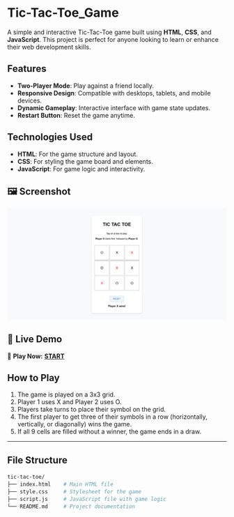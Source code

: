 # Tic-Tac-Toe_Game

A simple and interactive Tic-Tac-Toe game built using **HTML**, **CSS**, and **JavaScript**. This project is perfect for anyone looking to learn or enhance their web development skills.

## Features

- **Two-Player Mode**: Play against a friend locally.
- **Responsive Design**: Compatible with desktops, tablets, and mobile devices.
- **Dynamic Gameplay**: Interactive interface with game state updates.
- **Restart Button**: Reset the game anytime.

## Technologies Used

- **HTML**: For the game structure and layout.
- **CSS**: For styling the game board and elements.
- **JavaScript**: For game logic and interactivity.

## 🖼️ Screenshot
![Game Preview](img/tic-toc-toe.png)

## 🚀 Live Demo
🔗 **Play Now:** [**START**](https://tic-toc-toe-game-viru.netlify.app/)

## How to Play

1. The game is played on a 3x3 grid.
2. Player 1 uses X and Player 2 uses O.
3. Players take turns to place their symbol on the grid.
4. The first player to get three of their symbols in a row (horizontally, vertically, or diagonally) wins the game.
5. If all 9 cells are filled without a winner, the game ends in a draw.

---

## File Structure
   ```bash
   tic-tac-toe/
   ├── index.html    # Main HTML file
   ├── style.css     # Stylesheet for the game
   ├── script.js     # JavaScript file with game logic
   └── README.md     # Project documentation
